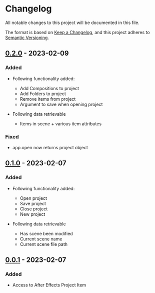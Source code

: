 # Changelog

All notable changes to this project will be documented in this file.

The format is based on [Keep a Changelog](https://keepachangelog.com/en/1.0.0/),
and this project adheres to [Semantic Versioning](https://semver.org/spec/v2.0.0.html).

## [0.2.0] - 2023-02-09

### Added

- Following functionality added:
  - Add Compositions to project
  - Add Folders to project
  - Remove items from project
  - Argument to save when opening project

- Following data retrievable
  - Items in scene + various item attributes

### Fixed

- app.open now returns project object
  
## [0.1.0] - 2023-02-07

### Added

- Following functionality added:
  - Open project
  - Save project
  - Close project
  - New project

- Following data retrievable
  - Has scene been modified
  - Current scene name
  - Current scene file path

## [0.0.1] - 2023-02-07

### Added

- Access to After Effects Project Item

[0.0.1]: https://github.com/LisaGG89/pydobe/releases/tag/v0.0.1
[0.1.0]: https://github.com/LisaGG89/pydobe/releases/tag/v0.1.0
[0.2.0]: https://github.com/LisaGG89/pydobe/releases/tag/v0.2.0
